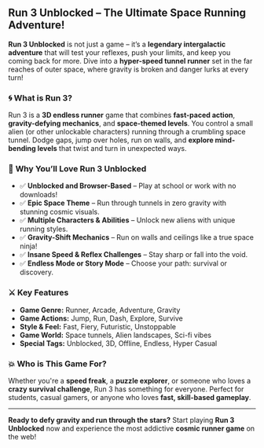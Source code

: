 ## **Run 3 Unblocked – The Ultimate Space Running Adventure!**

**Run 3 Unblocked** is not just a game – it’s a **legendary intergalactic adventure** that will test your reflexes, push your limits, and keep you coming back for more. Dive into a **hyper-speed tunnel runner** set in the far reaches of outer space, where gravity is broken and danger lurks at every turn!

### 🌀 **What is Run 3?**

Run 3 is a **3D endless runner** game that combines **fast-paced action**, **gravity-defying mechanics**, and **space-themed levels**. You control a small alien (or other unlockable characters) running through a crumbling space tunnel. Dodge gaps, jump over holes, run on walls, and **explore mind-bending levels** that twist and turn in unexpected ways.

### 🚀 **Why You’ll Love Run 3 Unblocked**

* ✅ **Unblocked and Browser-Based** – Play at school or work with no downloads!
* ✅ **Epic Space Theme** – Run through tunnels in zero gravity with stunning cosmic visuals.
* ✅ **Multiple Characters & Abilities** – Unlock new aliens with unique running styles.
* ✅ **Gravity-Shift Mechanics** – Run on walls and ceilings like a true space ninja!
* ✅ **Insane Speed & Reflex Challenges** – Stay sharp or fall into the void.
* ✅ **Endless Mode or Story Mode** – Choose your path: survival or discovery.

### ⚔️ **Key Features**

* **Game Genre:** Runner, Arcade, Adventure, Gravity
* **Game Actions:** Jump, Run, Dash, Explore, Survive
* **Style & Feel:** Fast, Fiery, Futuristic, Unstoppable
* **Game World:** Space tunnels, Alien landscapes, Sci-fi vibes
* **Special Tags:** Unblocked, 3D, Offline, Endless, Hyper Casual

### 💥 **Who is This Game For?**

Whether you're a **speed freak**, a **puzzle explorer**, or someone who loves a **crazy survival challenge**, Run 3 has something for everyone. Perfect for students, casual gamers, or anyone who loves **fast, skill-based gameplay**.

---

**Ready to defy gravity and run through the stars?**
Start playing **Run 3 Unblocked** now and experience the most addictive **cosmic runner game** on the web!

